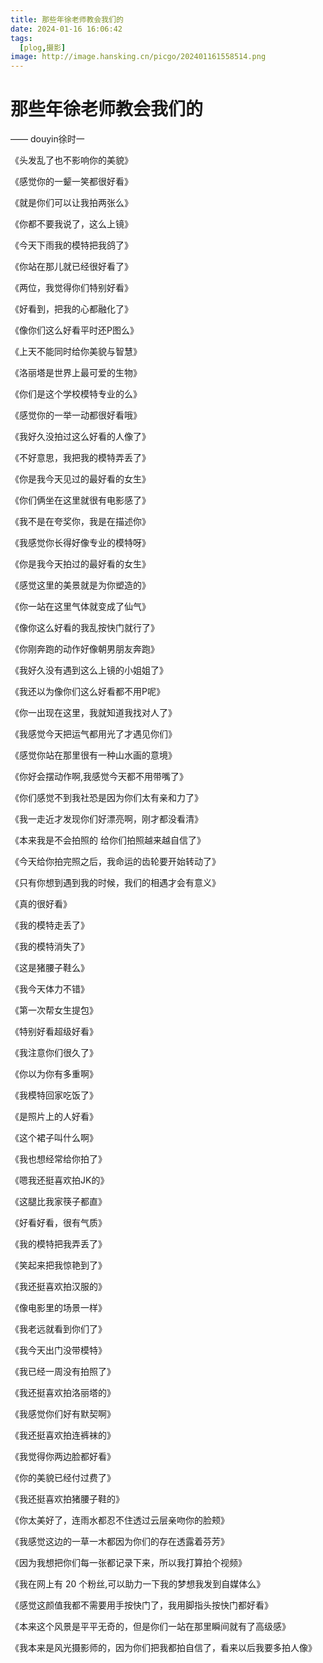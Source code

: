 ```yaml
---
title: 那些年徐老师教会我们的
date: 2024-01-16 16:06:42
tags:
  [plog,摄影]
image: http://image.hansking.cn/picgo/202401161558514.png
---
```


# 那些年徐老师教会我们的
—— douyin徐时一

《头发乱了也不影响你的美貌》

《感觉你的一颦一笑都很好看》

《就是你们可以让我拍两张么》

《你都不要我说了，这么上镜》

《今天下雨我的模特把我鸽了》

《你站在那儿就已经很好看了》

《两位，我觉得你们特别好看》

《好看到，把我的心都融化了》

《像你们这么好看平时还P图么》

《上天不能同时给你美貌与智慧》

《洛丽塔是世界上最可爱的生物》

《你们是这个学校模特专业的么》

《感觉你的一举一动都很好看哦》

《我好久没拍过这么好看的人像了》

《不好意思，我把我的模特弄丢了》

《你是我今天见过的最好看的女生》

《你们俩坐在这里就很有电影感了》

《我不是在夸奖你，我是在描述你》

《我感觉你长得好像专业的模特呀》

《你是我今天拍过的最好看的女生》

《感觉这里的美景就是为你塑造的》

《你一站在这里气体就变成了仙气》

《像你这么好看的我乱按快门就行了》

《你刚奔跑的动作好像朝男朋友奔跑》

《我好久没有遇到这么上镜的小姐姐了》

《我还以为像你们这么好看都不用P呢》

《你一出现在这里，我就知道我找对人了》

《我感觉今天把运气都用光了才遇见你们》

《感觉你站在那里很有一种山水画的意境》

《你好会摆动作啊,我感觉今天都不用带嘴了》

《你们感觉不到我社恐是因为你们太有亲和力了》

《我一走近才发现你们好漂亮啊，刚才都没看清》

《本来我是不会拍照的 给你们拍照越来越自信了》

《今天给你拍完照之后，我命运的齿轮要开始转动了》

《只有你想到遇到我的时候，我们的相遇才会有意义》

《真的很好看》

《我的模特走丢了》

《我的模特消失了》

《这是猪腰子鞋么》

《我今天体力不错》

《第一次帮女生提包》

《特别好看超级好看》

《我注意你们很久了》

《你以为你有多重啊》

《我模特回家吃饭了》

《是照片上的人好看》

《这个裙子叫什么啊》

《我也想经常给你拍了》

《嗯我还挺喜欢拍JK的》

《这腿比我家筷子都直》

《好看好看，很有气质》

《我的模特把我弄丢了》

《笑起来把我惊艳到了》

《我还挺喜欢拍汉服的》

《像电影里的场景一样》

《我老远就看到你们了》

《我今天出门没带模特》

《我已经一周没有拍照了》

《我还挺喜欢拍洛丽塔的》

《我感觉你们好有默契啊》

《我还挺喜欢拍连裤袜的》

《我觉得你两边脸都好看》

《你的美貌已经付过费了》

《我还挺喜欢拍猪腰子鞋的》

《你太美好了，连雨水都忍不住透过云层亲吻你的脸颊》

《我感觉这边的一草一木都因为你们的存在透露着芬芳》

《因为我想把你们每一张都记录下来，所以我打算拍个视频》

《我在网上有 20 个粉丝,可以助力一下我的梦想我发到自媒体么》

《感觉这颜值我都不需要用手按快门了，我用脚指头按快门都好看》

《本来这个风景是平平无奇的，但是你们一站在那里瞬间就有了高级感》

《我本来是风光摄影师的，因为你们把我都拍自信了，看来以后我要多拍人像》
